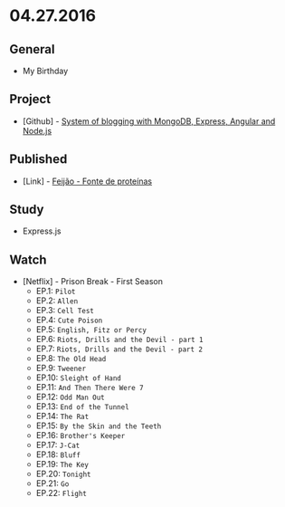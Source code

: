 # 04.27.2016

## General

- My Birthday


## Project

- \[Github\] - [System of blogging with MongoDB, Express, Angular and Node.js](https://github.com/system-solutions/system-blogging)


## Published 

- \[Link\] - [Feijão - Fonte de proteínas](http://saborinstintivo.com.br/articles/acompanhamento/feijao-fonte-de-proteinas/)


## Study 

- Express.js


## Watch

- \[Netflix\] - Prison Break - First Season
  - EP.1: `Pilot`
  - EP.2: `Allen`
  - EP.3: `Cell Test`
  - EP.4: `Cute Poison`
  - EP.5: `English, Fitz or Percy`
  - EP.6: `Riots, Drills and the Devil - part 1`
  - EP.7: `Riots, Drills and the Devil - part 2`
  - EP.8: `The Old Head`
  - EP.9: `Tweener`
  - EP.10: `Sleight of Hand`
  - EP.11: `And Then There Were 7`
  - EP.12: `Odd Man Out`
  - EP.13: `End of the Tunnel`
  - EP.14: `The Rat`
  - EP.15: `By the Skin and the Teeth`
  - EP.16: `Brother's Keeper`
  - EP.17: `J-Cat`
  - EP.18: `Bluff`
  - EP.19: `The Key`
  - EP.20: `Tonight`
  - EP.21: `Go`
  - EP.22: `Flight`



